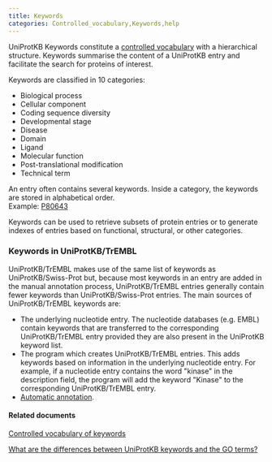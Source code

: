 ```yaml
---
title: Keywords
categories: Controlled_vocabulary,Keywords,help
---
```


UniProtKB Keywords constitute a [controlled vocabulary](http://www.uniprot.org/keywords) with a hierarchical structure. Keywords summarise the content of a UniProtKB entry and facilitate the search for proteins of interest.

Keywords are classified in 10 categories:

-   Biological process
-   Cellular component
-   Coding sequence diversity
-   Developmental stage
-   Disease
-   Domain
-   Ligand
-   Molecular function
-   Post-translational modification
-   Technical term

An entry often contains several keywords. Inside a category, the keywords are stored in alphabetical order.  
Example: [P80643](https://www.uniprot.org/uniprotkb/P80643#function)

Keywords can be used to retrieve subsets of protein entries or to generate indexes of entries based on functional, structural, or other categories.

### Keywords in UniProtKB/TrEMBL

UniProtKB/TrEMBL makes use of the same list of keywords as UniProtKB/Swiss-Prot but, because most keywords in an entry are added in the manual annotation process, UniProtKB/TrEMBL entries generally contain fewer keywords than UniProtKB/Swiss-Prot entries. The main sources of UniProtKB/TrEMBL keywords are:

-   The underlying nucleotide entry. The nucleotide databases (e.g. EMBL) contain keywords that are transferred to the corresponding UniProtKB/TrEMBL entry provided they are also present in the UniProtKB keyword list.
-   The program which creates UniProtKB/TrEMBL entries. This adds keywords based on information in the underlying nucleotide entry. For example, if a nucleotide entry contains the word "kinase" in the description field, the program will add the keyword "Kinase" to the corresponding UniProtKB/TrEMBL entry.
-   [Automatic annotation](http://www.uniprot.org/help/automatic%5Fannotation).

#### Related documents

[Controlled vocabulary of keywords](http://www.uniprot.org/docs/keywlist)

[What are the differences between UniProtKB keywords and the GO terms?](http://www.uniprot.org/help/keywords%5Fvs%5Fgo)
